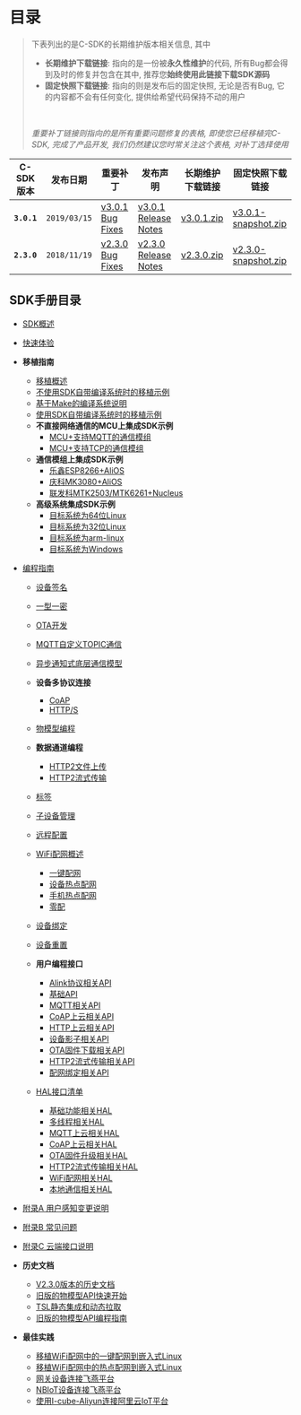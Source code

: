 # <a name="目录">目录</a>


> 下表列出的是C-SDK的长期维护版本相关信息, 其中
>
> + **长期维护下载链接**: 指向的是一份被**永久性维护**的代码, 所有Bug都会得到及时的修复并包含在其中, 推荐您**始终使用此链接下载SDK源码**
> + **固定快照下载链接**: 指向的则是发布后的固定快照, 无论是否有Bug, 它的内容都不会有任何变化, 提供给希望代码保持不动的用户
>
> <br>
>
> *重要补丁链接则指向的是所有重要问题修复的表格, 即使您已经移植完C-SDK, 完成了产品开发, 我们仍然建议您时常关注这个表格, 对补丁选择使用*


| **C-SDK版本**   | **发布日期**    | **重要补丁**                                                                                                            | **发布声明**                                                                                                                    | **长期维护下载链接**                                                                    | **固定快照下载链接**
|-----------------|-----------------|-------------------------------------------------------------------------------------------------------------------------|---------------------------------------------------------------------------------------------------------------------------------|-----------------------------------------------------------------------------------------|-----------------------------------------------------------------------------------------------------
| **`3.0.1`**     | `2019/03/15`    | [v3.0.1 Bug Fixes](http://code.aliyun.com/edward.yangx/public-docs/wikis/user-guide/linkkit/Release_Info/V301_BugFix_List)   | [v3.0.1 Release Notes](http://code.aliyun.com/edward.yangx/public-docs/wikis/user-guide/linkkit/Release_Info/V301_Release_Notes)     | [v3.0.1.zip](https://code.aliyun.com/linkkit/c-sdk/repository/archive.zip?ref=v3.0.1)   | [v3.0.1-snapshot.zip](https://code.aliyun.com/linkkit/c-sdk/repository/archive.zip?ref=tag-v3.0.1)
| **`2.3.0`**     | `2018/11/19`    | [v2.3.0 Bug Fixes](http://code.aliyun.com/edward.yangx/public-docs/wikis/user-guide/linkkit/Release_Info/V230_BugFix_List)   | [v2.3.0 Release Notes](http://code.aliyun.com/edward.yangx/public-docs/wikis/user-guide/linkkit/Release_Info/V230_Release_Notes)     | [v2.3.0.zip](https://code.aliyun.com/linkkit/c-sdk/repository/archive.zip?ref=v2.3.0)   | [v2.3.0-snapshot.zip](https://code.aliyun.com/linkkit/c-sdk/repository/archive.zip?ref=tag-v2.3.0)


SDK手册目录
---

+ [SDK概述](http://code.aliyun.com/edward.yangx/public-docs/wikis/user-guide/linkkit/SDK_Overview)
+ [快速体验](http://code.aliyun.com/edward.yangx/public-docs/wikis/user-guide/linkkit/Quick_Start)
+ **移植指南**
    * [移植概述](http://code.aliyun.com/edward.yangx/public-docs/wikis/user-guide/linkkit/Port_Guide/Porting_Overview)
    * [不使用SDK自带编译系统时的移植示例](http://code.aliyun.com/edward.yangx/public-docs/wikis/user-guide/linkkit/Port_Guide/Extract_Example)
    * [基于Make的编译系统说明](http://code.aliyun.com/edward.yangx/public-docs/wikis/user-guide/linkkit/Port_Guide/Make_Usage)
    * [使用SDK自带编译系统时的移植示例](http://code.aliyun.com/edward.yangx/public-docs/wikis/user-guide/linkkit/Port_Guide/Build_Example)
    * **不直接网络通信的MCU上集成SDK示例**
        - [MCU+支持MQTT的通信模组](http://code.aliyun.com/edward.yangx/public-docs/wikis/user-guide/linkkit/Port_Guide/MCU_MQTT_Example)
        - [MCU+支持TCP的通信模组](http://code.aliyun.com/edward.yangx/public-docs/wikis/user-guide/linkkit/Port_Guide/MCU_TCP_Example)
    * **通信模组上集成SDK示例**
        - [乐鑫ESP8266+AliOS](http://code.aliyun.com/edward.yangx/public-docs/wikis/user-guide/linkkit/Port_Guide/Build_ESP8266)
        - [庆科MK3080+AliOS](http://code.aliyun.com/edward.yangx/public-docs/wikis/user-guide/linkkit/Port_Guide/Build_MK3080)
        - [联发科MTK2503/MTK6261+Nucleus](http://code.aliyun.com/edward.yangx/public-docs/wikis/user-guide/linkkit/Port_Guide/Build_MTK2503)
    * **高级系统集成SDK示例**
        - [目标系统为64位Linux](http://code.aliyun.com/edward.yangx/public-docs/wikis/user-guide/linkkit/Port_Guide/Build_Linux64)
        - [目标系统为32位Linux](http://code.aliyun.com/edward.yangx/public-docs/wikis/user-guide/linkkit/Port_Guide/Build_Linux32)
        - [目标系统为arm-linux](http://code.aliyun.com/edward.yangx/public-docs/wikis/user-guide/linkkit/Port_Guide/Build_ArmLinux)
        - [目标系统为Windows](http://code.aliyun.com/edward.yangx/public-docs/wikis/user-guide/linkkit/Port_Guide/Build_Windows)

+ [编程指南](http://code.aliyun.com/edward.yangx/public-docs/wikis/user-guide/linkkit/Prog_Guide/ProgGuide_Home)
    * [设备签名](http://code.aliyun.com/edward.yangx/public-docs/wikis/user-guide/linkkit/Prog_Guide/Dev_Sign)
    * [一型一密](http://code.aliyun.com/edward.yangx/public-docs/wikis/user-guide/linkkit/Prog_Guide/Dynamic_Register)
    * [OTA开发](http://code.aliyun.com/edward.yangx/public-docs/wikis/user-guide/linkkit/Prog_Guide/OTA_Prog)
    * [MQTT自定义TOPIC通信](http://code.aliyun.com/edward.yangx/public-docs/wikis/user-guide/linkkit/Prog_Guide/MQTT_Connect)
    * [异步通知式底层通信模型](http://code.aliyun.com/edward.yangx/public-docs/wikis/user-guide/linkkit/Prog_Guide/AsyncMQTT_Prog)
    * **设备多协议连接**
        - [CoAP](http://code.aliyun.com/edward.yangx/public-docs/wikis/user-guide/linkkit/Prog_Guide/CoAP_Connect)
        - [HTTP/S](http://code.aliyun.com/edward.yangx/public-docs/wikis/user-guide/linkkit/Prog_Guide/HTTP_Connect)
    * [物模型编程](http://code.aliyun.com/edward.yangx/public-docs/wikis/user-guide/linkkit/Prog_Guide/DeviceModel_Prog)
    * **数据通道编程**
        - [HTTP2文件上传](http://code.aliyun.com/edward.yangx/public-docs/wikis/user-guide/linkkit/Prog_Guide/H2_FileUpload)
        - [HTTP2流式传输](http://code.aliyun.com/edward.yangx/public-docs/wikis/user-guide/linkkit/Prog_Guide/H2_Stream)
    * [标签](http://code.aliyun.com/edward.yangx/public-docs/wikis/user-guide/linkkit/Prog_Guide/DeviceTag_Prog)
    * [子设备管理](http://code.aliyun.com/edward.yangx/public-docs/wikis/user-guide/linkkit/Prog_Guide/Gateway_Prog)
    * [远程配置](http://code.aliyun.com/edward.yangx/public-docs/wikis/user-guide/linkkit/Prog_Guide/Cota_Prog)
    * [WiFi配网概述](http://code.aliyun.com/edward.yangx/public-docs/wikis/user-guide/linkkit/Prog_Guide/WiFi_Provision)
        - [一键配网](http://code.aliyun.com/edward.yangx/public-docs/wikis/user-guide/linkkit/Prog_Guide/Awss_Smartconfig)
        - [设备热点配网](http://code.aliyun.com/edward.yangx/public-docs/wikis/user-guide/linkkit/Prog_Guide/Awss_DevAP)
        - [手机热点配网](http://code.aliyun.com/edward.yangx/public-docs/wikis/user-guide/linkkit/Prog_Guide/Awss_PhoneAP)
        - [零配](http://code.aliyun.com/edward.yangx/public-docs/wikis/user-guide/linkkit/Prog_Guide/Awss_ZeroConfig)

    * [设备绑定](http://code.aliyun.com/edward.yangx/public-docs/wikis/user-guide/linkkit/Prog_Guide/DevBind_Prog)
    * [设备重置](http://code.aliyun.com/edward.yangx/public-docs/wikis/user-guide/linkkit/Prog_Guide/DevReset_Prog)
    * **用户编程接口**
        - [Alink协议相关API](http://code.aliyun.com/edward.yangx/public-docs/wikis/user-guide/linkkit/Prog_Guide/API/Linkkit_Provides)
        - [基础API](http://code.aliyun.com/edward.yangx/public-docs/wikis/user-guide/linkkit/Prog_Guide/API/Basic_Provides)
        - [MQTT相关API](http://code.aliyun.com/edward.yangx/public-docs/wikis/user-guide/linkkit/Prog_Guide/API/MQTT_Provides)
        - [CoAP上云相关API](http://code.aliyun.com/edward.yangx/public-docs/wikis/user-guide/linkkit/Prog_Guide/API/CoAP_Provides)
        - [HTTP上云相关API](http://code.aliyun.com/edward.yangx/public-docs/wikis/user-guide/linkkit/Prog_Guide/API/HTTP_Provides)
        - [设备影子相关API](http://code.aliyun.com/edward.yangx/public-docs/wikis/user-guide/linkkit/Prog_Guide/API/Shadow_Provides)
        - [OTA固件下载相关API](http://code.aliyun.com/edward.yangx/public-docs/wikis/user-guide/linkkit/Prog_Guide/API/OTA_Provides)
        - [HTTP2流式传输相关API](http://code.aliyun.com/edward.yangx/public-docs/wikis/user-guide/linkkit/Prog_Guide/API/HTTP2_Provides)
        - [配网绑定相关API](http://code.aliyun.com/edward.yangx/public-docs/wikis/user-guide/linkkit/Prog_Guide/API/Awss_Provides)
    * [HAL接口清单](http://code.aliyun.com/edward.yangx/public-docs/wikis/user-guide/linkkit/Prog_Guide/HAL/Required_APIs)
        - [基础功能相关HAL](http://code.aliyun.com/edward.yangx/public-docs/wikis/user-guide/linkkit/Prog_Guide/HAL/Basic_Requires)
        - [多线程相关HAL](http://code.aliyun.com/edward.yangx/public-docs/wikis/user-guide/linkkit/Prog_Guide/HAL/MultiThread_Requires)
        - [MQTT上云相关HAL](http://code.aliyun.com/edward.yangx/public-docs/wikis/user-guide/linkkit/Prog_Guide/HAL/MQTT_Requires)
        - [CoAP上云相关HAL](http://code.aliyun.com/edward.yangx/public-docs/wikis/user-guide/linkkit/Prog_Guide/HAL/CoAP_Requires)
        - [OTA固件升级相关HAL](http://code.aliyun.com/edward.yangx/public-docs/wikis/user-guide/linkkit/Prog_Guide/HAL/OTA_Requires)
        - [HTTP2流式传输相关HAL](http://code.aliyun.com/edward.yangx/public-docs/wikis/user-guide/linkkit/Prog_Guide/HAL/HTTP2_Requires)
        - [WiFi配网相关HAL](http://code.aliyun.com/edward.yangx/public-docs/wikis/user-guide/linkkit/Prog_Guide/HAL/Awss_Requires)
        - [本地通信相关HAL](http://code.aliyun.com/edward.yangx/public-docs/wikis/user-guide/linkkit/Prog_Guide/HAL/Alcs_Requires)

+ [附录A 用户感知变更说明](http://code.aliyun.com/edward.yangx/public-docs/wikis/user-guide/linkkit/User_Interface_Changes)
+ [附录B 常见问题](http://code.aliyun.com/edward.yangx/public-docs/wikis/user-guide/linkkit/Typical_Questions)
+ [附录C 云端接口说明](http://code.aliyun.com/edward.yangx/public-docs/wikis/user-guide/linkkit/Cloud_Interface)
+ **历史文档**
    * [V2.3.0版本的历史文档](http://code.aliyun.com/edward.yangx/public-docs/wikis/user-guide/linkkit/Archived/V230_Snapshot_Index)
    * [旧版的物模型API快速开始](http://code.aliyun.com/edward.yangx/public-docs/wikis/user-guide/linkkit/Archived/Deprecated_QuickStart)
    * [TSL静态集成和动态拉取](http://code.aliyun.com/edward.yangx/public-docs/wikis/user-guide/linkkit/Archived/TSL_Operation)
    * [旧版的物模型API编程指南](http://code.aliyun.com/edward.yangx/public-docs/wikis/user-guide/linkkit/Archived/Deprecated_ProgGuide)
+ **最佳实践**
    * [移植WiFi配网中的一键配网到嵌入式Linux](http://code.aliyun.com/edward.yangx/public-docs/wikis/user-guide/linkkit/Best_Practice/Smartconfig_on_Linux)
    * [移植WiFi配网中的热点配网到嵌入式Linux](http://code.aliyun.com/edward.yangx/public-docs/wikis/user-guide/linkkit/Best_Practice/Softap_on_Linux)
    * [网关设备连接飞燕平台](http://code.aliyun.com/edward.yangx/public-docs/wikis/user-guide/linkkit/Best_Practice/Gateway_Access)
    * [NBIoT设备连接飞燕平台](http://code.aliyun.com/edward.yangx/public-docs/wikis/user-guide/linkkit/Best_Practice/NBIoT_Access)
    * [使用I-cube-Aliyun连接阿里云IoT平台](http://code.aliyun.com/edward.yangx/public-docs/wikis/user-guide/linkkit/Vendors/Icube)
